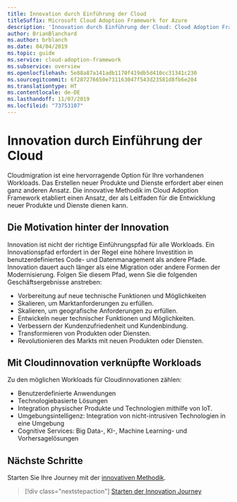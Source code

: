 ```yaml
---
title: Innovation durch Einführung der Cloud
titleSuffix: Microsoft Cloud Adoption Framework for Azure
description: 'Innovation durch Einführung der Cloud: Cloud Adoption Framework'
author: BrianBlanchard
ms.author: brblanch
ms.date: 04/04/2019
ms.topic: guide
ms.service: cloud-adoption-framework
ms.subservice: overview
ms.openlocfilehash: 5e88a87a141adb1170f419db5d410cc31341c230
ms.sourcegitcommit: 6f287276650e731163047f543d23581d8fb6e204
ms.translationtype: HT
ms.contentlocale: de-DE
ms.lasthandoff: 11/07/2019
ms.locfileid: "73753107"
---
```

# <a name="innovate-through-cloud-adoption"></a>Innovation durch Einführung der Cloud

Cloudmigration ist eine hervorragende Option für Ihre vorhandenen Workloads. Das Erstellen neuer Produkte und Dienste erfordert aber einen ganz anderen Ansatz. Die innovative Methodik im Cloud Adoption Framework etabliert einen Ansatz, der als Leitfaden für die Entwicklung neuer Produkte und Dienste dienen kann.

## <a name="motivations-behind-innovation"></a>Die Motivation hinter der Innovation

Innovation ist nicht der richtige Einführungspfad für alle Workloads. Ein Innovationspfad erfordert in der Regel eine höhere Investition in benutzerdefiniertes Code- und Datenmanagement als andere Pfade. Innovation dauert auch länger als eine Migration oder andere Formen der Modernisierung. Folgen Sie diesem Pfad, wenn Sie die folgenden Geschäftsergebnisse anstreben:

- Vorbereitung auf neue technische Funktionen und Möglichkeiten
- Skalieren, um Marktanforderungen zu erfüllen.
- Skalieren, um geografische Anforderungen zu erfüllen.
- Entwickeln neuer technischer Funktionen und Möglichkeiten.
- Verbessern der Kundenzufriedenheit und Kundenbindung.
- Transformieren von Produkten oder Diensten.
- Revolutionieren des Markts mit neuen Produkten oder Diensten.

## <a name="workloads-associated-with-cloud-innovation"></a>Mit Cloudinnovation verknüpfte Workloads

Zu den möglichen Workloads für Cloudinnovationen zählen:

- Benutzerdefinierte Anwendungen
- Technologiebasierte Lösungen
- Integration physischer Produkte und Technologien mithilfe von IoT.
- Umgebungsintelligenz: Integration von nicht-intrusiven Technologien in eine Umgebung
- Cognitive Services: Big Data-, KI-, Machine Learning- und Vorhersagelösungen

## <a name="next-steps"></a>Nächste Schritte

Starten Sie Ihre Journey mit der [innovativen Methodik](../innovate/index.md).

> [!div class="nextstepaction"]
> [Starten der Innovation Journey](../innovate/index.md)
